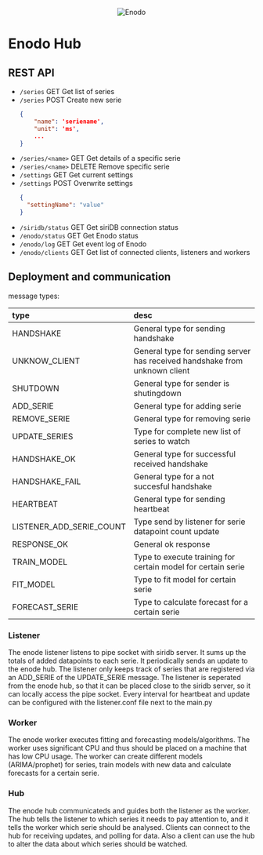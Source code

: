 
<p align="center"><img src="https://github.com/transceptor-technology/siridb-enodo-hub/raw/development/assets/logo_full.png" alt="Enodo"></p>

# Enodo Hub

## REST API

- `/series` GET Get list of series
- `/series` POST Create new serie
    ```json
    {
        "name": 'seriename',
        "unit": 'ms',
        ...
    }
    ```
- `/series/<name>` GET Get details of a specific serie
- `/series/<name>` DELETE Remove specific serie
- `/settings` GET Get current settings
- `/settings` POST Overwrite settings
    ```json
    {
      "settingName": "value"
    }
    ```
- `/siridb/status` GET Get siriDB connection status
- `/enodo/status` GET Get Enodo status
- `/enodo/log` GET Get event log of Enodo
- `/enodo/clients` GET Get list of connected clients, listeners and workers 

## Deployment and communication

message types:

 type        | desc           |
|:------------- |:-------------|
| HANDSHAKE      | General type for sending handshake |
| UNKNOW_CLIENT  | General type for sending server has received handshake from unknown client |
| SHUTDOWN      | General type for sender is shutingdown      |
| ADD_SERIE | General type for adding serie      |
| REMOVE_SERIE | General type for removing serie      |
| UPDATE_SERIES | Type for complete new list of series to watch      |
| HANDSHAKE_OK | General type for successful received handshake      |
| HANDSHAKE_FAIL | General type for a not succesful handshake      |
| HEARTBEAT | General type for sending heartbeat      |
| LISTENER_ADD_SERIE_COUNT | Type send by listener for serie datapoint count update      |
| RESPONSE_OK | General ok response      |
| TRAIN_MODEL | Type to execute training for certain model for certain serie |
| FIT_MODEL   | Type to fit model for certain serie |
| FORECAST_SERIE | Type to calculate forecast for a certain serie |

### Listener

The enode listener listens to pipe socket with siridb server. It sums up the totals of added datapoints to each serie. 
It periodically sends an update to the enode hub. The listener only keeps track of series that are registered via an ADD_SERIE of the UPDATE_SERIE message. The listener is seperated from the enode hub, so that it can be placed close to the siridb server, so it can locally access the pipe socket.
Every interval for heartbeat and update can be configured with the listener.conf file next to the main.py

### Worker

The enode worker executes fitting and forecasting models/algorithms. The worker uses significant CPU and thus should be placed on a machine that has low CPU usage.
The worker can create different models (ARIMA/prophet) for series, train models with new data and calculate forecasts for a certain serie.

### Hub

The enode hub communicateds and guides both the listener as the worker. The hub tells the listener to which series it needs to pay attention to, and it tells the worker which serie should be analysed.
Clients can connect to the hub for receiving updates, and polling for data. Also a client can use the hub to alter the data about which series should be watched.



